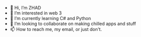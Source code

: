 - 👋 Hi, I’m ZHAD
- 👀 I’m interested in web 3 
- 🌱 I’m currently learning C# and Python
- 💞️ I’m looking to collaborate on making chilled apps and stuff
- 📫 How to reach me, my email, or just don't.

<!---
yourdaddiesdick/yourdaddiesdick is a ✨ special ✨ repository because its `README.md` (this file) appears on your GitHub profile.
You can click the Preview link to take a look at your changes.
--->
